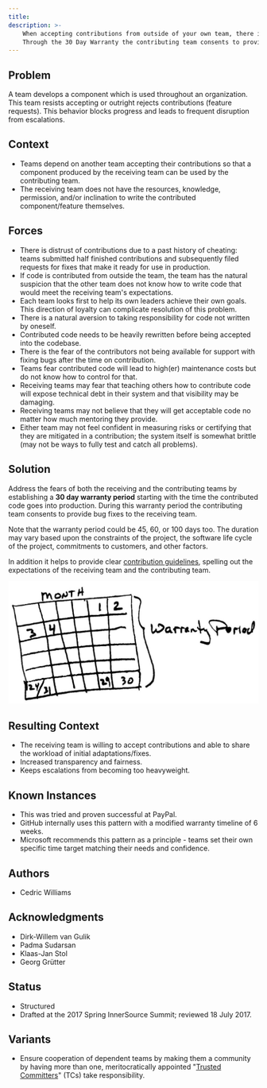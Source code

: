 ```yaml
---
title:
description: >-
    When accepting contributions from outside of your own team, there is a natural aversion to taking responsibility for code not written by the team itself.
    Through the 30 Day Warranty the contributing team consents to provide bug fixes to the receiving team, which will increase the level of trust between both teams and makes it more likely that contributions get accepted.
---
```


## Problem

A team develops a component which is used throughout an organization.  This team resists accepting or outright rejects contributions (feature requests).  This behavior blocks progress and leads to frequent disruption from escalations.

## Context

- Teams depend on another team accepting their contributions so that a component produced by the receiving team can be used by the contributing team.
- The receiving team does not have the resources, knowledge, permission, and/or inclination to write the contributed component/feature themselves.

## Forces

- There is distrust of contributions due to a past history of cheating: teams submitted half finished contributions and subsequently filed requests for fixes that make it ready for use in production.
- If code is contributed from outside the team, the team has the natural suspicion that the other team does not know how to write code that would meet the receiving team's expectations.
- Each team looks first to help its own leaders achieve their own goals. This direction of loyalty can complicate resolution of this problem.
- There is a natural aversion to taking responsibility for code not written by oneself.
- Contributed code needs to be heavily rewritten before being accepted into the codebase.
- There is the fear of the contributors not being available for support with fixing bugs after the time on contribution.
- Teams fear contributed code will lead to high(er) maintenance costs but do not know how to control for that.
- Receiving teams may fear that teaching others how to contribute code will expose technical debt in their system and that visibility may be damaging.
- Receiving teams may not believe that they will get acceptable code no matter how much mentoring they provide.
- Either team may not feel confident in measuring risks or certifying that they are mitigated in a contribution; the system itself is somewhat brittle (may not be ways to fully test and catch all problems).

## Solution

Address the fears of both the receiving and the contributing teams by establishing a **30 day warranty period** starting with the time the contributed code goes into production. During this warranty period the contributing team consents to provide bug fixes to the receiving team.

Note that the warranty period could be 45, 60, or 100 days too. The duration may vary based upon the constraints of the project, the software life cycle of the project, commitments to customers, and other factors.

In addition it helps to provide clear [contribution guidelines](./project-setup/base-documentation.md), spelling out the expectations of the receiving team and the contributing team.

![30 Day Warranty](../../assets/img/thirtydaywarranty.jpg)

## Resulting Context

- The receiving team is willing to accept contributions and able to share the workload of initial adaptations/fixes.
- Increased transparency and fairness.
- Keeps escalations from becoming too heavyweight.

## Known Instances

- This was tried and proven successful at PayPal.
- GitHub internally uses this pattern with a modified warranty timeline of 6 weeks.
- Microsoft recommends this pattern as a principle - teams set their own specific time target matching their needs and confidence.

## Authors

- Cedric Williams

## Acknowledgments

- Dirk-Willem van Gulik
- Padma Sudarsan
- Klaas-Jan Stol
- Georg Grütter

## Status

* Structured
* Drafted at the 2017 Spring InnerSource Summit; reviewed 18 July 2017.

## Variants

- Ensure cooperation of dependent teams by making them a community by having more than one, meritocratically appointed "[Trusted Committers](./trusted-committer.md)" (TCs) take responsibility.
